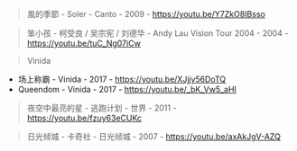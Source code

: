> 風的季節 - Soler - Canto - 2009 - https://youtu.be/Y7ZkO8IBsso

> 笨小孩 - 柯受良 / 吴宗宪 / 刘德华 - Andy Lau Vision Tour 2004 - 2004 - https://youtu.be/tuC_Ng07iCw

> Vinida

- 场上称霸 - Vinida - 2017 - https://youtu.be/XJjjy56DoTQ
- Queendom - Vinida - 2017 - https://youtu.be/_bK_Vw5_aHI

> 夜空中最亮的星 - 逃跑计划 - 世界 - 2011 - https://youtu.be/fzuy63eCUKc

> 日光倾城 - 卡奇社 - 日光倾城 - 2007 - https://youtu.be/axAkJgV-AZQ